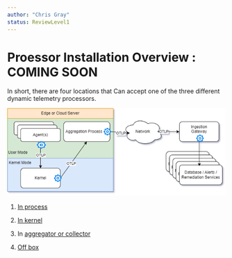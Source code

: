 ```yaml
---
author: "Chris Gray"
status: ReviewLevel1
---
```


# Proessor Installation Overview : COMING SOON

In short, there are four locations that Can accept one of the three different dynamic telemetry processors.


![](../orig_media/Architecture.Boxes.Yes.DynamicTelemetry.drawio.png)


1. [In process](./Architecture.Components.Observer.InProcess.document.md)

1. [In kernel](./Architecture.Components.Observer.Kernel.document.md)

1. In [aggregator or collector](./Architecture.Components.Observer.External.OnBox.document.md)

1. [Off box](./Architecture.Components.Observer.External.OffBox.document.md)
